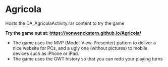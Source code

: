 # Agricola
Hosts the DA_AgricolaActivity.rar content to try the game

**Try the game out at: https://vonwenckstern.github.io/Agricola/**

* The game uses the MVP (Model-View-Presenter) pattern to deliver a nice website for PCs, and a ugly one (without pictures) to mobile devices such as iPhone or iPad.
* The game uses the GWT history so that you can redo your playing turns


